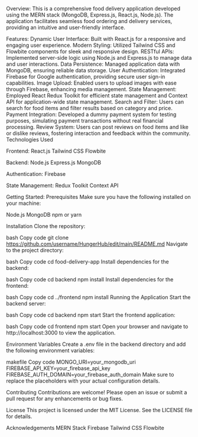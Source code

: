 Overview:
This is a comprehensive food delivery application developed using the MERN stack (MongoDB, Express.js, React.js, Node.js). 
The application facilitates seamless food ordering and delivery services, providing an intuitive and user-friendly interface.

Features:
Dynamic User Interface: Built with React.js for a responsive and engaging user experience.
Modern Styling: Utilized Tailwind CSS and Flowbite components for sleek and responsive design.
RESTful APIs: Implemented server-side logic using Node.js and Express.js to manage data and user interactions.
Data Persistence: Managed application data with MongoDB, ensuring reliable data storage.
User Authentication: Integrated Firebase for Google authentication, providing secure user sign-in capabilities.
Image Upload: Enabled users to upload images with ease through Firebase, enhancing media management.
State Management: Employed React Redux Toolkit for efficient state management and Context API for application-wide state management.
Search and Filter: Users can search for food items and filter results based on category and price.
Payment Integration: Developed a dummy payment system for testing purposes, simulating payment transactions without real financial processing.
Review System: Users can post reviews on food items and like or dislike reviews, fostering interaction and feedback within the community.
Technologies Used

Frontend:
React.js
Tailwind CSS
Flowbite

Backend:
Node.js
Express.js
MongoDB

Authentication:
Firebase

State Management:
Redux Toolkit
Context API

Getting Started:
Prerequisites
Make sure you have the following installed on your machine:

Node.js
MongoDB
npm or yarn

Installation
Clone the repository:

bash
Copy code
git clone https://github.com/username/HungerHub/edit/main/README.md
Navigate to the project directory:

bash
Copy code
cd food-delivery-app
Install dependencies for the backend:

bash
Copy code
cd backend
npm install
Install dependencies for the frontend:

bash
Copy code
cd ../frontend
npm install
Running the Application
Start the backend server:

bash
Copy code
cd backend
npm start
Start the frontend application:

bash
Copy code
cd frontend
npm start
Open your browser and navigate to http://localhost:3000 to view the application.

Environment Variables
Create a .env file in the backend directory and add the following environment variables:

makefile
Copy code
MONGO_URI=your_mongodb_uri
FIREBASE_API_KEY=your_firebase_api_key
FIREBASE_AUTH_DOMAIN=your_firebase_auth_domain
Make sure to replace the placeholders with your actual configuration details.

Contributing
Contributions are welcome! Please open an issue or submit a pull request for any enhancements or bug fixes.

License
This project is licensed under the MIT License. See the LICENSE file for details.

Acknowledgements
MERN Stack
Firebase
Tailwind CSS
Flowbite
